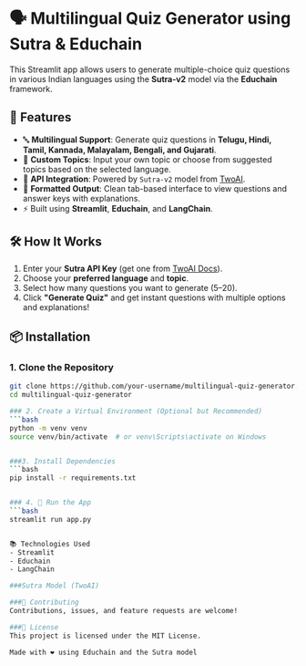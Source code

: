 # 🗣️ Multilingual Quiz Generator using Sutra & Educhain

This Streamlit app allows users to generate multiple-choice quiz questions in various Indian languages using the **Sutra-v2** model via the **Educhain** framework.

## 🌟 Features

- 🔤 **Multilingual Support**: Generate quiz questions in **Telugu, Hindi, Tamil, Kannada, Malayalam, Bengali, and Gujarati**.
- 🧠 **Custom Topics**: Input your own topic or choose from suggested topics based on the selected language.
- 🔐 **API Integration**: Powered by `Sutra-v2` model from [TwoAI](https://docs.two.ai).
- 📑 **Formatted Output**: Clean tab-based interface to view questions and answer keys with explanations.
- ⚡ Built using **Streamlit**, **Educhain**, and **LangChain**.

## 🛠️ How It Works

1. Enter your **Sutra API Key** (get one from [TwoAI Docs](https://docs.two.ai)).
2. Choose your **preferred language** and **topic**.
3. Select how many questions you want to generate (5–20).
4. Click **"Generate Quiz"** and get instant questions with multiple options and explanations!

## 📦 Installation

### 1. Clone the Repository

```bash
git clone https://github.com/your-username/multilingual-quiz-generator.git
cd multilingual-quiz-generator

### 2. Create a Virtual Environment (Optional but Recommended)
```bash
python -m venv venv
source venv/bin/activate  # or venv\Scripts\activate on Windows


###3. Install Dependencies
```bash
pip install -r requirements.txt


### 4. 🚀 Run the App
```bash
streamlit run app.py


📚 Technologies Used
- Streamlit
- Educhain
- LangChain

###Sutra Model (TwoAI)

###🤝 Contributing
Contributions, issues, and feature requests are welcome!

###📄 License
This project is licensed under the MIT License.

Made with ❤️ using Educhain and the Sutra model